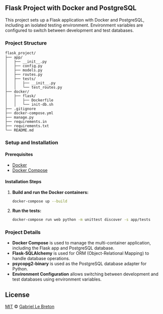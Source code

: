 ## Flask Project with Docker and PostgreSQL

This project sets up a Flask application with Docker and PostgreSQL, including an isolated testing environment. Environment variables are configured to switch between development and test databases.

### Project Structure

```
flask_project/
├── app/
│   ├── __init__.py
│   ├── config.py
│   ├── models.py
│   ├── routes.py
│   ├── tests/
│   │   ├── __init__.py
│   │   └── test_routes.py
├── docker/
│   ├── flask/
│   │   ├── Dockerfile
│   │   └── init-db.sh
├── .gitignore
├── docker-compose.yml
├── manage.py
├── requirements.in
├── requirements.txt
└── README.md
```

### Setup and Installation

#### Prerequisites

- [Docker](https://docs.docker.com/get-docker/)
- [Docker Compose](https://docs.docker.com/compose/install/)

#### Installation Steps

1. **Build and run the Docker containers:**

   ```sh
   docker-compose up --build
   ```

2. **Run the tests:**

   ```sh
   docker-compose run web python -m unittest discover -s app/tests
   ```

### Project Details

- **Docker Compose** is used to manage the multi-container application, including the Flask app and PostgreSQL database.
- **Flask-SQLAlchemy** is used for ORM (Object-Relational Mapping) to handle database operations.
- **psycopg2-binary** is used as the PostgreSQL database adapter for Python.
- **Environment Configuration** allows switching between development and test databases using environment variables.

## License

[MIT](LICENSE.md) © [Gabriel Le Breton](https://gableroux.com)
